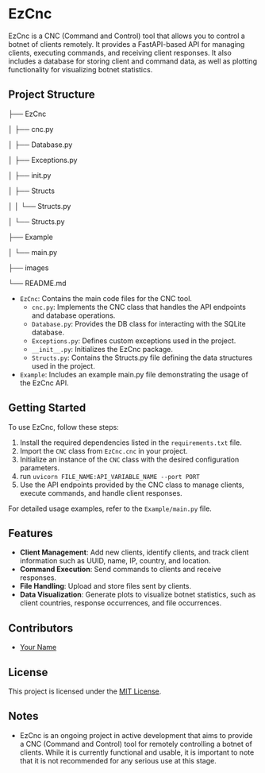 # EzCnc
EzCnc is a CNC (Command and Control) tool that allows you to control a botnet of clients remotely. It provides a FastAPI-based API for managing clients, executing commands, and receiving client responses. It also includes a database for storing client and command data, as well as plotting functionality for visualizing botnet statistics.

## Project Structure

├── EzCnc

│ ├── cnc.py

│ ├── Database.py

│ ├── Exceptions.py

│ ├── init.py

│ ├── Structs

│ │ └── Structs.py

│ └── Structs.py

├── Example

│ └── main.py

├── images

└── README.md

- `EzCnc`: Contains the main code files for the CNC tool.
  - `cnc.py`: Implements the CNC class that handles the API endpoints and database operations.
  - `Database.py`: Provides the DB class for interacting with the SQLite database.
  - `Exceptions.py`: Defines custom exceptions used in the project.
  - `__init__.py`: Initializes the EzCnc package.
  - `Structs.py`: Contains the Structs.py file defining the data structures used in the project.
- `Example`: Includes an example main.py file demonstrating the usage of the EzCnc API.

## Getting Started

To use EzCnc, follow these steps:

1. Install the required dependencies listed in the `requirements.txt` file.
2. Import the `CNC` class from `EzCnc.cnc` in your project.
3. Initialize an instance of the `CNC` class with the desired configuration parameters.
4. run `uvicorn FILE_NAME:API_VARIABLE_NAME --port PORT`
5. Use the API endpoints provided by the CNC class to manage clients, execute commands, and handle client responses.

For detailed usage examples, refer to the `Example/main.py` file.

## Features

- **Client Management**: Add new clients, identify clients, and track client information such as UUID, name, IP, country, and location.
- **Command Execution**: Send commands to clients and receive responses.
- **File Handling**: Upload and store files sent by clients.
- **Data Visualization**: Generate plots to visualize botnet statistics, such as client countries, response occurrences, and file occurrences.

## Contributors

- [Your Name](https://github.com/iq-thegoat)

## License

This project is licensed under the [MIT License](LICENSE).


## Notes

- EzCnc is an ongoing project in active development that aims to provide a CNC (Command and Control) tool for remotely controlling a botnet of clients. While it is currently functional and usable, it is important to note that it is not recommended for any serious use at this stage.
